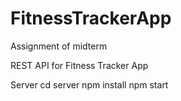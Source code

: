 # FitnessTrackerApp
Assignment of midterm

REST API for Fitness Tracker App

Server
cd server
npm install
npm start
